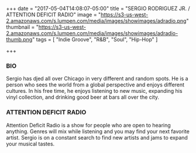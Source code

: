 +++
date = "2017-05-04T14:08:07-05:00"
title = "SERGIO RODRIGUEZ JR. / ATTENTION DEFICIT RADIO"
image = "https://s3-us-west-2.amazonaws.com/s.lumpen.com/media/images/showimages/adradio.png"
thumbnail = "https://s3-us-west-2.amazonaws.com/s.lumpen.com/media/images/showimages/adradio-thumb.png"
tags = [ "Indie Groove", "R&B", "Soul", "Hip-Hop" ]

+++

### BIO

Sergio has djed all over Chicago in very different and random spots. He is a person who sees the world from a global perspective and enjoys different cultures. In his free time, he enjoys listening to new music, expanding his vinyl collection, and drinking good beer at bars all over the city.

### ATTENTION DEFICIT RADIO

Attention Deficit Radio is a show for people who are open to hearing anything. Genres will mix while listening and you may find your next favorite artist. Sergio is on a constant search to find new artists and jams to expand your musical tastes.
